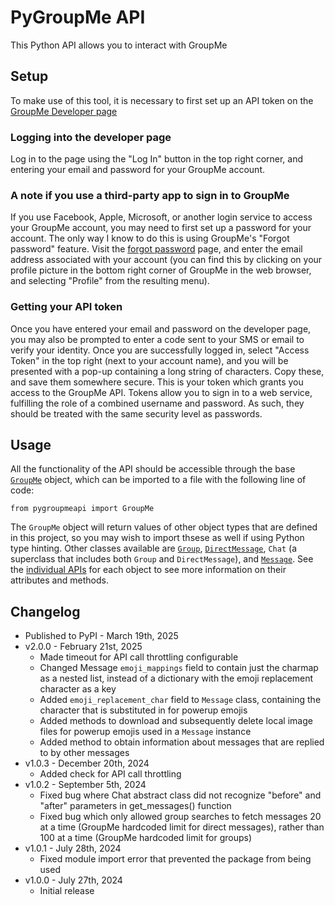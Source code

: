 # PyGroupMe API
This Python API allows you to interact with GroupMe

## Setup
To make use of this tool, it is necessary to first set up an API token on the [GroupMe Developer page](dev.groupme.com)

### Logging into the developer page
Log in to the page using the "Log In" button in the top right corner, and entering your email
and password for your GroupMe account.

### A note if you use a third-party app to sign in to GroupMe
If you use Facebook, Apple, Microsoft, or another login service to access your
GroupMe account, you may need to first set up a password for your account. The only way I know to do this is using
GroupMe's "Forgot password" feature. Visit the [forgot password](https://web.groupme.com/forgot_password) page, and
enter the email address associated with your account (you can find this by clicking on your profile picture in the
bottom right corner of GroupMe in the web browser, and selecting "Profile" from the resulting menu).

### Getting your API token
Once you have entered your email and password on the developer page, you may also be prompted to enter a code sent to your
SMS or email to verify your identity. Once you are successfully logged in, select "Access Token" in the top right (next to
your account name), and you will be presented with a pop-up containing a long string of characters. Copy these, and save
them somewhere secure. This is your token which grants you access to the GroupMe API. Tokens allow you to sign in to a web service,
fulfilling the role of a combined username and password. As such, they should be treated with the same security level as passwords.

## Usage
All the functionality of the API should be accessible through the base [`GroupMe`](https://github.com/pbuterba/groupme/blob/main/docs/base_object.md) object,
which can be imported to a file with the following line of code:
```
from pygroupmeapi import GroupMe
```
The `GroupMe` object will return values of other object types that are defined in this project, so you may wish to import thsese as well if using Python type hinting. Other classes
available are [`Group`](https://github.com/pbuterba/pygroupmeapi/blob/main/docs/group.md), [`DirectMessage`](https://github.com/pbuterba/pygroupmeapi/blob/main/docs/direct_message.md),
`Chat` (a superclass that includes both `Group` and `DirectMessage`), and [`Message`](https://github.com/pbuterba/groupme/blob/main/docs/message.md).
See the [individual APIs](https://github.com/pbuterba/pygroupmeapi/tree/main/docs) for each object to see more information on their attributes and methods.

## Changelog
+ Published to PyPI - March 19th, 2025
+ v2.0.0 - February 21st, 2025
  + Made timeout for API call throttling configurable
  + Changed Message `emoji_mappings` field to contain just the charmap as a nested list, instead of a dictionary with the emoji replacement character as a key
  + Added `emoji_replacement_char` field to `Message` class, containing the character that is substituted in for powerup emojis
  + Added methods to download and subsequently delete local image files for powerup emojis used in a `Message` instance
  + Added method to obtain information about messages that are replied to by other messages
+ v1.0.3 - December 20th, 2024
  + Added check for API call throttling
+ v1.0.2 - September 5th, 2024
  + Fixed bug where Chat abstract class did not recognize "before" and "after" parameters in get_messages() function
  + Fixed bug which only allowed group searches to fetch messages 20 at a time (GroupMe hardcoded limit for direct messages), rather than 100 at a time (GroupMe hardcoded limit for groups)
+ v1.0.1 - July 28th, 2024
  + Fixed module import error that prevented the package from being used
+ v1.0.0 - July 27th, 2024
  + Initial release